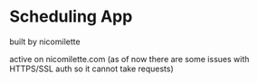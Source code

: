 # Scheduling App

built by nicomilette

active on nicomilette.com
(as of now there are some issues with HTTPS/SSL auth so it cannot take requests)
